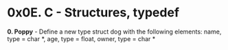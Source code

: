 # 0x0E. C - Structures, typedef<br/>
**0. Poppy** - Define a new type struct dog with the following elements: name, type = char *, age, type = float, owner, type = char *<br/><br/>
